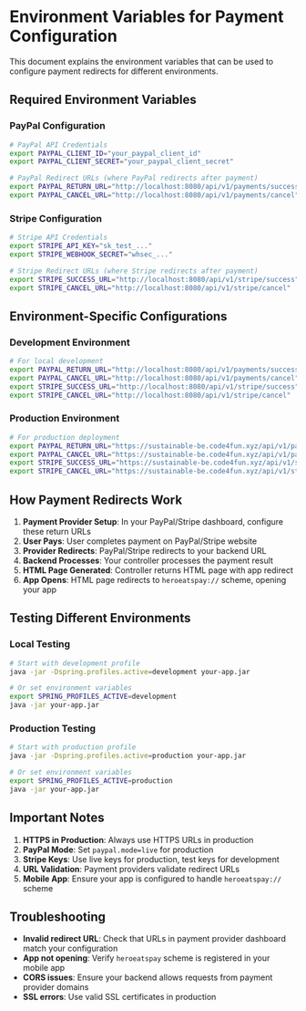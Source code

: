 # Environment Variables for Payment Configuration

This document explains the environment variables that can be used to configure payment redirects for different environments.

## Required Environment Variables

### PayPal Configuration
```bash
# PayPal API Credentials
export PAYPAL_CLIENT_ID="your_paypal_client_id"
export PAYPAL_CLIENT_SECRET="your_paypal_client_secret"

# PayPal Redirect URLs (where PayPal redirects after payment)
export PAYPAL_RETURN_URL="http://localhost:8080/api/v1/payments/success"
export PAYPAL_CANCEL_URL="http://localhost:8080/api/v1/payments/cancel"
```

### Stripe Configuration
```bash
# Stripe API Credentials
export STRIPE_API_KEY="sk_test_..."
export STRIPE_WEBHOOK_SECRET="whsec_..."

# Stripe Redirect URLs (where Stripe redirects after payment)
export STRIPE_SUCCESS_URL="http://localhost:8080/api/v1/stripe/success"
export STRIPE_CANCEL_URL="http://localhost:8080/api/v1/stripe/cancel"
```

## Environment-Specific Configurations

### Development Environment
```bash
# For local development
export PAYPAL_RETURN_URL="http://localhost:8080/api/v1/payments/success"
export PAYPAL_CANCEL_URL="http://localhost:8080/api/v1/payments/cancel"
export STRIPE_SUCCESS_URL="http://localhost:8080/api/v1/stripe/success"
export STRIPE_CANCEL_URL="http://localhost:8080/api/v1/stripe/cancel"
```

### Production Environment
```bash
# For production deployment
export PAYPAL_RETURN_URL="https://sustainable-be.code4fun.xyz/api/v1/payments/success"
export PAYPAL_CANCEL_URL="https://sustainable-be.code4fun.xyz/api/v1/payments/cancel"
export STRIPE_SUCCESS_URL="https://sustainable-be.code4fun.xyz/api/v1/stripe/success"
export STRIPE_CANCEL_URL="https://sustainable-be.code4fun.xyz/api/v1/stripe/cancel"
```

## How Payment Redirects Work

1. **Payment Provider Setup**: In your PayPal/Stripe dashboard, configure these return URLs
2. **User Pays**: User completes payment on PayPal/Stripe website
3. **Provider Redirects**: PayPal/Stripe redirects to your backend URL
4. **Backend Processes**: Your controller processes the payment result
5. **HTML Page Generated**: Controller returns HTML page with app redirect
6. **App Opens**: HTML page redirects to `heroeatspay://` scheme, opening your app

## Testing Different Environments

### Local Testing
```bash
# Start with development profile
java -jar -Dspring.profiles.active=development your-app.jar

# Or set environment variables
export SPRING_PROFILES_ACTIVE=development
java -jar your-app.jar
```

### Production Testing
```bash
# Start with production profile
java -jar -Dspring.profiles.active=production your-app.jar

# Or set environment variables
export SPRING_PROFILES_ACTIVE=production
java -jar your-app.jar
```

## Important Notes

1. **HTTPS in Production**: Always use HTTPS URLs in production
2. **PayPal Mode**: Set `paypal.mode=live` for production
3. **Stripe Keys**: Use live keys for production, test keys for development
4. **URL Validation**: Payment providers validate redirect URLs
5. **Mobile App**: Ensure your app is configured to handle `heroeatspay://` scheme

## Troubleshooting

- **Invalid redirect URL**: Check that URLs in payment provider dashboard match your configuration
- **App not opening**: Verify `heroeatspay` scheme is registered in your mobile app
- **CORS issues**: Ensure your backend allows requests from payment provider domains
- **SSL errors**: Use valid SSL certificates in production
